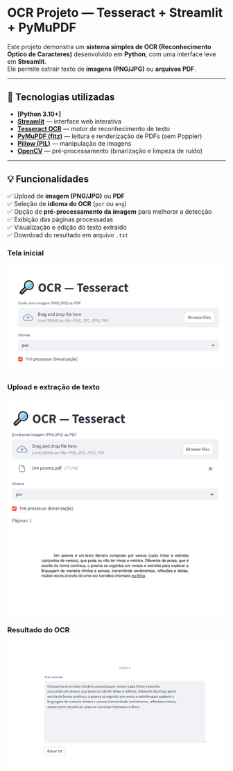 # OCR Projeto — Tesseract + Streamlit + PyMuPDF

Este projeto demonstra um **sistema simples de OCR (Reconhecimento Óptico de Caracteres)** desenvolvido em **Python**, com uma interface leve em **Streamlit**.  
Ele permite extrair texto de **imagens (PNG/JPG)** ou **arquivos PDF**.

---

## 🚀 Tecnologias utilizadas

- **[Python 3.10+]**
- **[Streamlit](https://streamlit.io/)** — interface web interativa
- **[Tesseract OCR](https://github.com/tesseract-ocr/tesseract)** — motor de reconhecimento de texto
- **[PyMuPDF (fitz)](https://pymupdf.readthedocs.io/)** — leitura e renderização de PDFs (sem Poppler)
- **[Pillow (PIL)](https://pillow.readthedocs.io/)** — manipulação de imagens
- **[OpenCV](https://opencv.org/)** — pré-processamento (binarização e limpeza de ruído)

---

## 💡 Funcionalidades

✅ Upload de **imagem (PNG/JPG)** ou **PDF**  
✅ Seleção de **idioma do OCR** (`por` ou `eng`)  
✅ Opção de **pré-processamento da imagem** para melhorar a detecção  
✅ Exibição das páginas processadas  
✅ Visualização e edição do texto extraído  
✅ Download do resultado em arquivo `.txt`


### Tela inicial
![Tela inicial](img/img01.png)

### Upload e extração de texto
![Upload de PDF ou imagem](img/img02.png)

### Resultado do OCR
![Texto extraído e botão de download](img/result.png)
